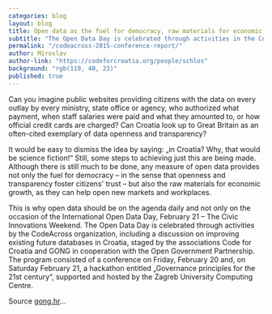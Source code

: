 ```yaml
---
categories: blog
layout: blog
title: Open data as the fuel for democracy, raw materials for economic growth
subtitle: "The Open Data Day is celebrated through activities in the CodeAcross"
permalink: "/codeacross-2015-conference-report/"
author: Miroslav
author-link: "https://codeforcroatia.org/people/schlos"
background: "rgb(119, 40, 23)"
published: true
---
```


Can you imagine public websites providing citizens with the data on every outlay by every ministry, state office or agency, who authorized what payment, when staff salaries were paid and what they amounted to, or how official credit cards are charged? Can Croatia look up to Great Britain as an often-cited exemplary of data openness and transparency?

It would be easy to dismiss the idea by saying: „in Croatia? Why, that would be science fiction!“ Still, some steps to achieving just this are being made. Although there is still much to be done, any measure of open data provides not only the fuel for democracy – in the sense that openness and transparency foster citizens' trust – but also the raw materials for economic growth, as they can help open new markets and workplaces.

This is why open data should be on the agenda daily and not only on the occasion of the International Open Data Day, February 21 – The Civic Innovations Weekend. The Open Data Day is celebrated through activities by the CodeAcross organization, including a discussion on improving existing future databases in Croatia, staged by the associations Code for Croatia and GONG in cooperation with the Open Government Partnership. The program consisted of a conference on Friday, February 20 and, on Saturday February 21, a hackathon entitled „Governance principles for the 21st century“, supported and hosted by the Zagreb University Computing Centre.

Source [gong.hr](https://www.gong.hr/en/good-governance/access-to-information/open-data-as-the-fuel-for-democracy-raw-materials-/)...